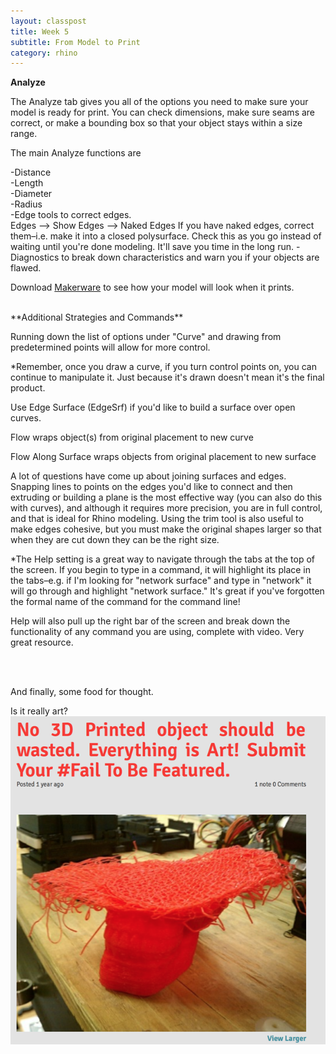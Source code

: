 ```yaml
---
layout: classpost
title: Week 5
subtitle: From Model to Print
category: rhino
---
```


**Analyze**

The Analyze tab gives you all of the options you need to make sure your model is ready for print. You can check dimensions, make sure seams are correct, or make a bounding box so that your object stays within a size range.

The main Analyze functions are 

-Distance
<br>
-Length
<br>
-Diameter
<br>
-Radius
<br>
-Edge tools to correct edges.
<br>
Edges --> Show Edges --> Naked Edges
If you have naked edges, correct them–i.e. make it into a closed polysurface. Check this as you go instead of waiting until you're done modeling. It'll save you time in the long run.
-Diagnostics to break down characteristics and warn you if your objects are flawed.

Download <a class="two" href="https://www.makerbot.com/desktop">Makerware</a> to see how your model will look when it prints.

<br>
**Additional Strategies and Commands**

Running down the list of options under "Curve" and drawing from predetermined points will allow for more control. 

*Remember, once you draw a curve, if you turn control points on, you can continue to manipulate it. Just because it's drawn doesn't mean it's the final product.

Use Edge Surface (EdgeSrf) if you'd like to build a surface over open curves.

Flow wraps object(s) from original placement to new curve

Flow Along Surface wraps objects from original placement to new surface

A lot of questions have come up about joining surfaces and edges. Snapping lines to points on the edges you'd like to connect and then extruding or building a plane is the most effective way (you can also do this with curves), and although it requires more precision, you are in full control, and that is ideal for Rhino modeling. Using the trim tool is also useful to make edges cohesive, but you must make the original shapes larger so that when they are cut down they can be the right size.


*The Help setting is a great way to navigate through the tabs at the top of the screen. If you begin to type in a command, it will highlight its place in the tabs–e.g. if I'm looking for "network surface" and type in "network" it will go through and highlight "network surface." It's great if you've forgotten the formal name of the command for the command line!

Help will also pull up the right bar of the screen and break down the functionality of any command you are using, complete with video. Very great resource.

<br>
<br>

And finally, some food for thought.

Is it really art?
<br>
<img src="/img/printfail.png">